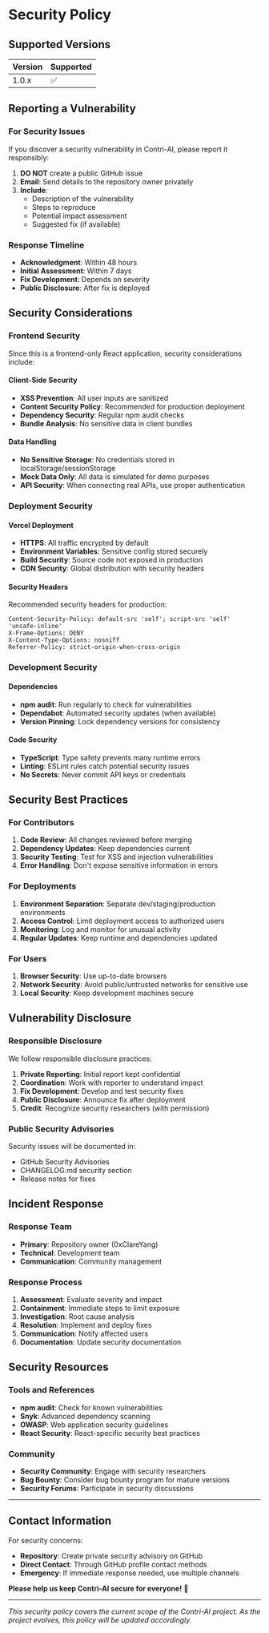 # Security Policy

## Supported Versions

| Version | Supported          |
| ------- | ------------------ |
| 1.0.x   | :white_check_mark: |

## Reporting a Vulnerability

### For Security Issues

If you discover a security vulnerability in Contri-AI, please report it responsibly:

1. **DO NOT** create a public GitHub issue
2. **Email**: Send details to the repository owner privately
3. **Include**: 
   - Description of the vulnerability
   - Steps to reproduce
   - Potential impact assessment
   - Suggested fix (if available)

### Response Timeline

- **Acknowledgment**: Within 48 hours
- **Initial Assessment**: Within 7 days  
- **Fix Development**: Depends on severity
- **Public Disclosure**: After fix is deployed

## Security Considerations

### Frontend Security

Since this is a frontend-only React application, security considerations include:

#### Client-Side Security
- **XSS Prevention**: All user inputs are sanitized
- **Content Security Policy**: Recommended for production deployment
- **Dependency Security**: Regular npm audit checks
- **Bundle Analysis**: No sensitive data in client bundles

#### Data Handling
- **No Sensitive Storage**: No credentials stored in localStorage/sessionStorage
- **Mock Data Only**: All data is simulated for demo purposes
- **API Security**: When connecting real APIs, use proper authentication

### Deployment Security

#### Vercel Deployment
- **HTTPS**: All traffic encrypted by default
- **Environment Variables**: Sensitive config stored securely
- **Build Security**: Source code not exposed in production
- **CDN Security**: Global distribution with security headers

#### Security Headers
Recommended security headers for production:
```
Content-Security-Policy: default-src 'self'; script-src 'self' 'unsafe-inline'
X-Frame-Options: DENY
X-Content-Type-Options: nosniff
Referrer-Policy: strict-origin-when-cross-origin
```

### Development Security

#### Dependencies
- **npm audit**: Run regularly to check for vulnerabilities
- **Dependabot**: Automated security updates (when available)
- **Version Pinning**: Lock dependency versions for consistency

#### Code Security
- **TypeScript**: Type safety prevents many runtime errors  
- **Linting**: ESLint rules catch potential security issues
- **No Secrets**: Never commit API keys or credentials

## Security Best Practices

### For Contributors
1. **Code Review**: All changes reviewed before merging
2. **Dependency Updates**: Keep dependencies current
3. **Security Testing**: Test for XSS and injection vulnerabilities
4. **Error Handling**: Don't expose sensitive information in errors

### For Deployments
1. **Environment Separation**: Separate dev/staging/production environments
2. **Access Control**: Limit deployment access to authorized users
3. **Monitoring**: Log and monitor for unusual activity
4. **Regular Updates**: Keep runtime and dependencies updated

### For Users
1. **Browser Security**: Use up-to-date browsers
2. **Network Security**: Avoid public/untrusted networks for sensitive use
3. **Local Security**: Keep development machines secure

## Vulnerability Disclosure

### Responsible Disclosure
We follow responsible disclosure practices:

1. **Private Reporting**: Initial report kept confidential
2. **Coordination**: Work with reporter to understand impact
3. **Fix Development**: Develop and test security fixes
4. **Public Disclosure**: Announce fix after deployment
5. **Credit**: Recognize security researchers (with permission)

### Public Security Advisories
Security issues will be documented in:
- GitHub Security Advisories
- CHANGELOG.md security section
- Release notes for fixes

## Incident Response

### Response Team
- **Primary**: Repository owner (0xClareYang)
- **Technical**: Development team
- **Communication**: Community management

### Response Process
1. **Assessment**: Evaluate severity and impact
2. **Containment**: Immediate steps to limit exposure
3. **Investigation**: Root cause analysis
4. **Resolution**: Implement and deploy fixes
5. **Communication**: Notify affected users
6. **Documentation**: Update security documentation

## Security Resources

### Tools and References
- **npm audit**: Check for known vulnerabilities
- **Snyk**: Advanced dependency scanning
- **OWASP**: Web application security guidelines
- **React Security**: React-specific security best practices

### Community
- **Security Community**: Engage with security researchers
- **Bug Bounty**: Consider bug bounty program for mature versions
- **Security Forums**: Participate in security discussions

---

## Contact Information

For security concerns:
- **Repository**: Create private security advisory on GitHub
- **Direct Contact**: Through GitHub profile contact methods
- **Emergency**: If immediate response needed, use multiple channels

**Please help us keep Contri-AI secure for everyone!** 🔐

---

*This security policy covers the current scope of the Contri-AI project. As the project evolves, this policy will be updated accordingly.*